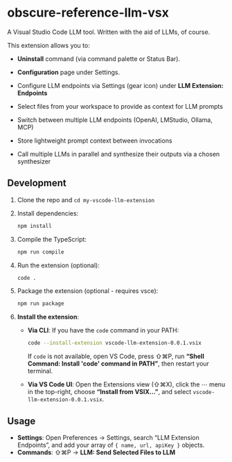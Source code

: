 # obscure-reference-llm-vsx

A Visual Studio Code LLM tool. Written with the aid of LLMs, of course.

This extension allows you to:

- **Uninstall** command (via command palette or Status Bar).
- **Configuration** page under Settings.

- Configure LLM endpoints via Settings (gear icon) under **LLM Extension: Endpoints**
- Select files from your workspace to provide as context for LLM prompts
- Switch between multiple LLM endpoints (OpenAI, LMStudio, Ollama, MCP)
- Store lightweight prompt context between invocations
- Call multiple LLMs in parallel and synthesize their outputs via a chosen synthesizer

## Development

1. Clone the repo and `cd my-vscode-llm-extension`
2. Install dependencies:

   ```sh
   npm install
   ```

3. Compile the TypeScript:

   ```sh
   npm run compile
   ```

4. Run the extension (optional):

    ```sh
    code .
    ```

5. Package the extension (optional - requires vsce):

   ```sh
   npm run package
   ```

6. **Install the extension**:

   - **Via CLI**: If you have the `code` command in your PATH:

     ```sh
     code --install-extension vscode-llm-extension-0.0.1.vsix
     ```

     If `code` is not available, open VS Code, press ⇧⌘P, run **“Shell Command: Install 'code' command in PATH”**, then restart your terminal.

   - **Via VS Code UI**: Open the Extensions view (⇧⌘X), click the ⋯ menu in the top-right, choose **“Install from VSIX...”**, and select `vscode-llm-extension-0.0.1.vsix`.

## Usage

- **Settings**: Open Preferences → Settings, search “LLM Extension Endpoints”, and add your array of `{ name, url, apiKey }` objects.
- **Commands**: ⇧⌘P → **LLM: Send Selected Files to LLM**
